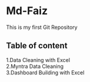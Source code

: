 # Md-Faiz
This is my first  Git Repository 

## Table of content

1.Data Cleaning with Excel</br>
2.Myntra Data Cleaning</br>
3.Dashboard Building with Excel

